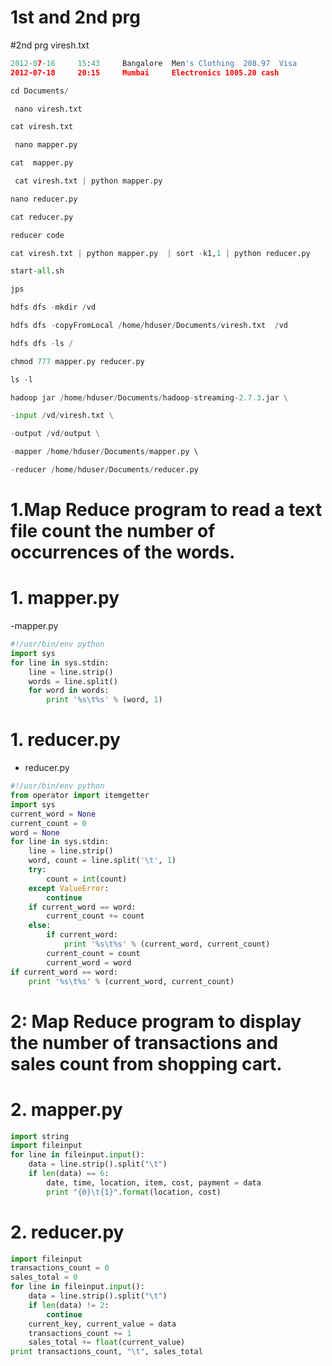 # 1st and 2nd prg
#2nd prg viresh.txt
```py
2012-07-16     15:43	 Bangalore	Men's Clothing	208.97	Visa	
2012-07-18     20:15	 Mumbai  	Electronics	1005.20	cash
```
```py
cd Documents/
```
```py
 nano viresh.txt
```
```py
cat viresh.txt
``` 
```py
 nano mapper.py
```
```py
cat  mapper.py
```
```py
 cat viresh.txt | python mapper.py 
```
```py
nano reducer.py
```
```py
cat reducer.py

```
```py
reducer code
```
```py
cat viresh.txt | python mapper.py  | sort -k1,1 | python reducer.py 
```
```py
start-all.sh
```
```py
jps
```
```py
hdfs dfs -mkdir /vd
```
```py
hdfs dfs -copyFromLocal /home/hduser/Documents/viresh.txt  /vd
```
```py
hdfs dfs -ls /
```
```py
chmod 777 mapper.py reducer.py 
```
```py
ls -l
```
```py
hadoop jar /home/hduser/Documents/hadoop-streaming-2.7.3.jar \
```
```py
-input /vd/viresh.txt \
```
```py
-output /vd/output \
```
```py
-mapper /home/hduser/Documents/mapper.py \	
```
```py
-reducer /home/hduser/Documents/reducer.py 
```

# 1.Map Reduce program to read a text file count the number of occurrences of the words.

# 1. mapper.py

-mapper.py

```py
#!/usr/bin/env python
import sys
for line in sys.stdin:
    line = line.strip()
    words = line.split()
    for word in words:
        print '%s\t%s' % (word, 1)

```

# 1. reducer.py

- reducer.py

```py
#!/usr/bin/env python
from operator import itemgetter
import sys
current_word = None
current_count = 0
word = None
for line in sys.stdin:
    line = line.strip()
    word, count = line.split('\t', 1)
    try:
        count = int(count)
    except ValueError:
        continue
    if current_word == word:
        current_count += count
    else:
        if current_word:
            print '%s\t%s' % (current_word, current_count)
        current_count = count
        current_word = word
if current_word == word:
    print '%s\t%s' % (current_word, current_count)

```
# 
# 2: Map Reduce program to display the number of transactions and sales count from shopping cart.

# 2. mapper.py

```py
import string
import fileinput
for line in fileinput.input():
    data = line.strip().split("\t")
    if len(data) == 6:
        date, time, location, item, cost, payment = data
        print "{0}\t{1}".format(location, cost)
```

# 2. reducer.py

```py
import fileinput
transactions_count = 0
sales_total = 0
for line in fileinput.input():
    data = line.strip().split("\t")    
    if len(data) != 2:
        continue
    current_key, current_value = data
    transactions_count += 1
    sales_total += float(current_value)
print transactions_count, "\t", sales_total

```
